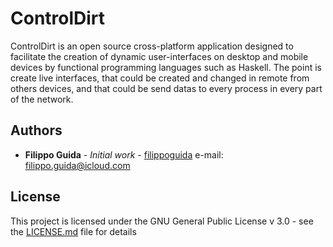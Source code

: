 # ControlDirt

ControlDirt is an open source cross-platform application designed to facilitate the creation of dynamic user-interfaces on desktop and mobile devices by functional programming languages such as Haskell. The point is create live interfaces, that could be created and changed in remote from others devices, and that could be send datas to every process in every part of the network.

## Authors

* **Filippo Guida** - *Initial work* - [filippoguida](https://github.com/filippoguida)
e-mail: filippo.guida@icloud.com

## License
This project is licensed under the GNU General Public License v 3.0 - see the [LICENSE.md](LICENSE.md) file for details
